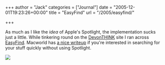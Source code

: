 +++
author = "Jack"
categories = ["Journal"]
date = "2005-12-01T19:23:26+00:00"
title = "EasyFind"
url = "/2005/easyfind/"

+++

As much as I like the _idea_ of Apple's Spotlight, the implementation sucks just a little. While tinkering round on the [DevonTHINK][1] site I ran across [EasyFind][2]. Macworld has [a nice writeup][3] if you're interested in searching for your stuff quickly without using Spotlight.
  

  
![][4]

 [1]: http://www.devon-technologies.com/products/devonthink/overview.php
 [2]: http://www.devon-technologies.com/products/freeware/applications.php
 [3]: http://www.macworld.com/weblogs/macgems/2005/12/easyfind/index.php?lsrc=mwrss
 [4]: /files/easyfind.png